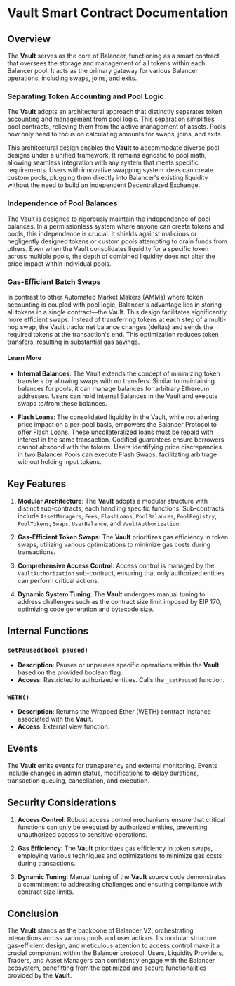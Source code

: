 # Vault Smart Contract Documentation

## Overview

The **Vault** serves as the core of Balancer, functioning as a smart contract that oversees the storage and management of all tokens within each Balancer pool. It acts as the primary gateway for various Balancer operations, including swaps, joins, and exits.

### Separating Token Accounting and Pool Logic

The **Vault** adopts an architectural approach that distinctly separates token accounting and management from pool logic. This separation simplifies pool contracts, relieving them from the active management of assets. Pools now only need to focus on calculating amounts for swaps, joins, and exits.

This architectural design enables the **Vault** to accommodate diverse pool designs under a unified framework. It remains agnostic to pool math, allowing seamless integration with any system that meets specific requirements. Users with innovative swapping system ideas can create custom pools, plugging them directly into Balancer's existing liquidity without the need to build an independent Decentralized Exchange.

### Independence of Pool Balances

The Vault is designed to rigorously maintain the independence of pool balances. In a permissionless system where anyone can create tokens and pools, this independence is crucial. It shields against malicious or negligently designed tokens or custom pools attempting to drain funds from others. Even when the Vault consolidates liquidity for a specific token across multiple pools, the depth of combined liquidity does not alter the price impact within individual pools.

### Gas-Efficient Batch Swaps

In contrast to other Automated Market Makers (AMMs) where token accounting is coupled with pool logic, Balancer's advantage lies in storing all tokens in a single contract—the Vault. This design facilitates significantly more efficient swaps. Instead of transferring tokens at each step of a multi-hop swap, the Vault tracks net balance changes (deltas) and sends the required tokens at the transaction's end. This optimization reduces token transfers, resulting in substantial gas savings.

#### Learn More

- **Internal Balances**: The Vault extends the concept of minimizing token transfers by allowing swaps with no transfers. Similar to maintaining balances for pools, it can manage balances for arbitrary Ethereum addresses. Users can hold Internal Balances in the Vault and execute swaps to/from these balances.

- **Flash Loans**: The consolidated liquidity in the Vault, while not altering price impact on a per-pool basis, empowers the Balancer Protocol to offer Flash Loans. These uncollateralized loans must be repaid with interest in the same transaction. Codified guarantees ensure borrowers cannot abscond with the tokens. Users identifying price discrepancies in two Balancer Pools can execute Flash Swaps, facilitating arbitrage without holding input tokens.

## Key Features

1. **Modular Architecture**: The **Vault** adopts a modular structure with distinct sub-contracts, each handling specific functions. Sub-contracts include `AssetManagers`, `Fees`, `FlashLoans`, `PoolBalances`, `PoolRegistry`, `PoolTokens`, `Swaps`, `UserBalance`, and `VaultAuthorization`.

2. **Gas-Efficient Token Swaps**: The **Vault** prioritizes gas efficiency in token swaps, utilizing various optimizations to minimize gas costs during transactions.

3. **Comprehensive Access Control**: Access control is managed by the `VaultAuthorization` sub-contract, ensuring that only authorized entities can perform critical actions.

4. **Dynamic System Tuning**: The **Vault** undergoes manual tuning to address challenges such as the contract size limit imposed by EIP 170, optimizing code generation and bytecode size.

## Internal Functions

### `setPaused(bool paused)`

- **Description**: Pauses or unpauses specific operations within the **Vault** based on the provided boolean flag.
- **Access**: Restricted to authorized entities. Calls the `_setPaused` function.

### `WETH()`

- **Description**: Returns the Wrapped Ether (WETH) contract instance associated with the **Vault**.
- **Access**: External view function.

## Events

The **Vault** emits events for transparency and external monitoring. Events include changes in admin status, modifications to delay durations, transaction queuing, cancellation, and execution.

## Security Considerations

1. **Access Control**: Robust access control mechanisms ensure that critical functions can only be executed by authorized entities, preventing unauthorized access to sensitive operations.

2. **Gas Efficiency**: The **Vault** prioritizes gas efficiency in token swaps, employing various techniques and optimizations to minimize gas costs during transactions.

3. **Dynamic Tuning**: Manual tuning of the **Vault** source code demonstrates a commitment to addressing challenges and ensuring compliance with contract size limits.

## Conclusion

The **Vault** stands as the backbone of Balancer V2, orchestrating interactions across various pools and user actions. Its modular structure, gas-efficient design, and meticulous attention to access control make it a crucial component within the Balancer protocol. Users, Liquidity Providers, Traders, and Asset Managers can confidently engage with the Balancer ecosystem, benefitting from the optimized and secure functionalities provided by the **Vault**.